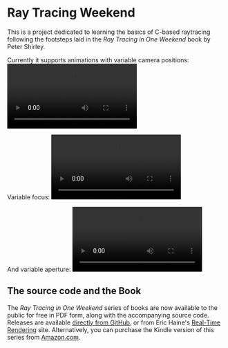Ray Tracing Weekend
====================================================================================================

This is a project dedicated to learning the basics of C-based raytracing following the footsteps
laid in the _Ray Tracing in One Weekend_ book by Peter Shirley.

Currently it supports animations with variable camera positions:
![Variable position](./out_proc.webm)

Variable focus:
![Variable focus](./variable_focus.webm)

And variable aperture:
![Variable aperture](./variable_aperture.webm)

## The source code and the Book
The _Ray Tracing in One Weekend_ series of books are now available to the public for free in PDF
form, along with the accompanying source code. Releases are available [directly from GitHub], or
from Eric Haine's [Real-Time Rendering] site. Alternatively, you can purchase the Kindle version of
this series from [Amazon.com].

[Amazon.com]:           https://amazon.com/dp/B01B5AODD8
[directly from GitHub]:     https://github.com/petershirley/raytracinginoneweekend/releases/
[Real-Time Rendering]:  http://www.realtimerendering.com/#books-small-table
